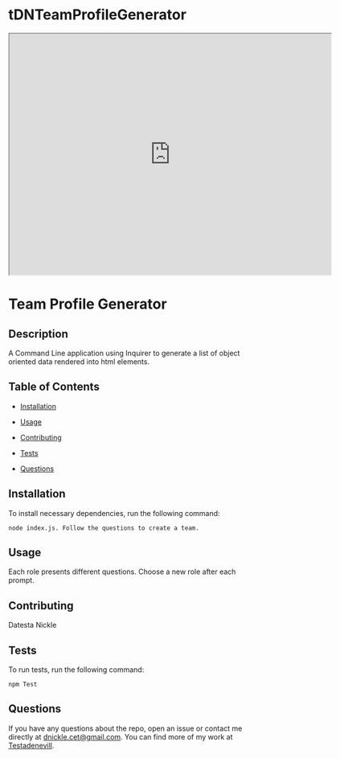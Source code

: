 # tDNTeamProfileGenerator

<iframe src="https://drive.google.com/file/d/1CgAUfZ0GPeRU84O-qeVOQWCJENx1RLMJ/preview" width="640" height="480"></iframe>

# Team Profile Generator

## Description

A Command Line application using Inquirer to generate a list of object oriented data rendered into html elements.

## Table of Contents

- [Installation](#installation)

- [Usage](#usage)

- [Contributing](#contributing)

- [Tests](#tests)

- [Questions](#questions)

## Installation

To install necessary dependencies, run the following command:

```
node index.js. Follow the questions to create a team.
```

## Usage

Each role presents different questions. Choose a new role after each prompt.

## Contributing

Datesta Nickle

## Tests

To run tests, run the following command:

```
npm Test

```

## Questions

If you have any questions about the repo, open an issue or contact me directly at dnickle.cet@gmail.com. You can find more of my work at [Testadenevill](https://github.com/Testadenevill/).
